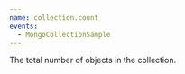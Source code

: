 ```yaml
---
name: collection.count
events:
  - MongoCollectionSample
---
```


The total number of objects in the collection.